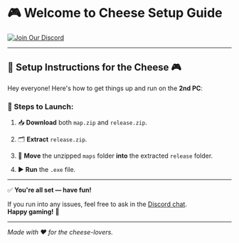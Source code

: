 # 🎮 Welcome to **Cheese** Setup Guide

[![Join Our Discord](https://img.shields.io/badge/Join%20Us%20on%20Discord-5865F2?logo=discord&logoColor=white&style=for-the-badge)](https://discord.gg/SuQsrtaFFz)

---

## 📢 Setup Instructions for the Cheese 🎮

Hey everyone! Here's how to get things up and run on the **2nd PC**:

### 🧀 Steps to Launch:

1. 📥 **Download** both `map.zip` and `release.zip`.

2. 🗂️ **Extract** `release.zip`.

3. 📁 **Move** the unzipped `maps` folder **into** the extracted `release` folder.

4. ▶️ **Run** the `.exe` file.

---

✅ **You're all set — have fun!**

If you run into any issues, feel free to ask in the [Discord chat](https://discord.gg/SuQsrtaFFz).  
**Happy gaming!** 🎉

---

*Made with ❤️ for the cheese-lovers.*
